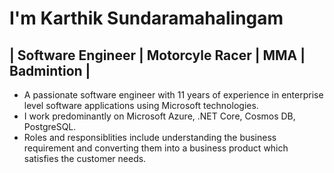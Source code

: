 # I'm Karthik Sundaramahalingam   
## | Software Engineer | Motorcyle Racer | MMA | Badmintion |

- A passionate software engineer with 11 years of experience in enterprise level software applications using Microsoft technologies.
- I work predominantly on Microsoft Azure, .NET Core, Cosmos DB, PostgreSQL. 
- Roles and responsiblities include understanding the business requirement and converting them into a business product which satisfies the customer needs.
